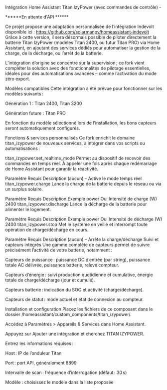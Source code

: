Intégration Home Assistant Titan IzyPower (avec commandes de contrôle) -

******En attente d'API ******

Ce projet propose une adaptation personnalisée de l’intégration Indevolt disponible ici : https://github.com/solarmanpv/homeassistant-indevolt
Grâce à cette version, il sera désormais possible de piloter directement la batterie Titan IzyPower (modèles Titan 2400, ou futur Titan PRO) via Home Assistant, en ajoutant des services dédiés pour automatiser la gestion de la charge, de la décharge, ou l’arrêt de la batterie.

L’intégration d’origine se concentre sur la supervision ; ce fork vient compléter la solution avec des fonctionnalités de pilotage essentielles, idéales pour des automatisations avancées – comme l’activation du mode zéro export.

Modèles compatibles
Cette intégration a été prévue pour fonctionner sur les modèles suivants :

Génération 1 : Titan 2400, Titan 3200

Génération future : Titan PRO

En fonction du modèle sélectionné lors de l’installation, les bons capteurs seront automatiquement configurés.

Fonctions & services personnalisés
Ce fork enrichit le domaine titan_izypower de nouveaux services, à intégrer dans vos scripts ou automatisations :

titan_izypower.set_realtime_mode
Permet au dispositif de recevoir des commandes en temps réel.
À appeler une fois après chaque redémarrage de Home Assistant pour garantir la réactivité.

Paramètre	Requis	Description
(aucun)	–	Active le mode temps réel
titan_izypower.charge
Lance la charge de la batterie depuis le réseau ou via un surplus solaire.

Paramètre	Requis	Description	Exemple
power	Oui	Intensité de charge (W)	2400
titan_izypower.discharge
Lance la décharge de la batterie pour alimenter le logement.

Paramètre	Requis	Description	Exemple
power	Oui	Intensité de décharge (W)	2400
titan_izypower.stop
Met le système en veille et interrompt toute opération de charge/décharge en cours.

Paramètre	Requis	Description
(aucun)	–	Arrête la charge/décharge
Suivi et capteurs intégrés
Une gamme complète de capteurs permet de suivre précisément l’activité de votre batterie, notamment :

Capteurs de puissance : puissance DC d’entrée (par string), puissance totale AC délivrée, puissance batterie, relevé compteur.

Capteurs d’énergie : suivi production quotidienne et cumulative, énergie totale de charge/décharge (jour et cumulé).

Capteurs batterie : indication du SOC et activité (charge/décharge).

Capteurs de statut : mode actuel et état de connexion au compteur.

Installation et configuration
Placez les fichiers de ce composant dans le dossier /homeassistant/custom_components/titan_izypower/.

Accédez à Paramètres > Appareils & Services dans Home Assistant.

Appuyez sur Ajouter une intégration et cherchez TITAN IZYPOWER.

Entrez les informations requises :

Host : IP de l’onduleur Titan

Port : port API, généralement 8899

Intervalle de scan : fréquence d’interrogation (défaut : 30 s)

Modèle : choisissez le modèle dans la liste proposée

